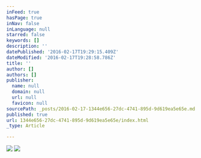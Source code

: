 ```yaml
---
inFeed: true
hasPage: true
inNav: false
inLanguage: null
starred: false
keywords: []
description: ''
datePublished: '2016-02-17T19:29:15.409Z'
dateModified: '2016-02-17T19:28:58.786Z'
title: ''
author: []
authors: []
publisher:
  name: null
  domain: null
  url: null
  favicon: null
sourcePath: _posts/2016-02-17-1344e656-27dc-4741-895d-9d619ea5e65e.md
published: true
url: 1344e656-27dc-4741-895d-9d619ea5e65e/index.html
_type: Article

---
```

![](https://the-grid-user-content.s3-us-west-2.amazonaws.com/5d7c575f-2fc8-4421-924c-a1c2ff39f5d6.jpg)
![](https://the-grid-user-content.s3-us-west-2.amazonaws.com/7bd277ec-de2b-4c28-b464-ef41fdfaa8ba.jpg)